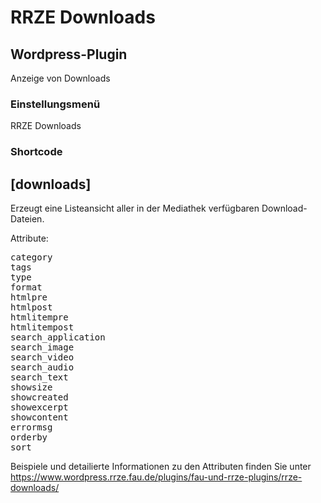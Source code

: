 RRZE Downloads
=============

Wordpress-Plugin
----------------

Anzeige von Downloads

### Einstellungsmenü

RRZE Downloads

### Shortcode

[downloads]
------------------
Erzeugt eine Listeansicht aller in der Mediathek verfügbaren Download-Dateien.

Attribute:
<pre>
category
tags
type
format
htmlpre
htmlpost
htmlitempre
htmlitempost
search_application
search_image
search_video
search_audio
search_text
showsize
showcreated
showexcerpt
showcontent
errormsg
orderby
sort
</pre>

Beispiele und detailierte Informationen zu den Attributen finden Sie unter <a href="https://www.wordpress.rrze.fau.de/plugins/fau-und-rrze-plugins/rrze-downloads/">https://www.wordpress.rrze.fau.de/plugins/fau-und-rrze-plugins/rrze-downloads/</a>
